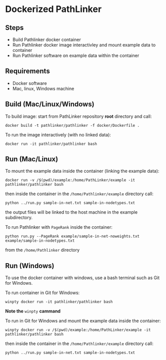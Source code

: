 # Dockerized PathLinker

## Steps
- Build Pathlinker docker container
- Run Pathlinker docker image interactivley and mount example data to container
- Run Pathlinker software on example data within the container

## Requirements
- Docker software
- Mac, linux, Windows machine 

## Build (Mac/Linux/Windows)

To build image: start from PathLinker repository __root__ directory and call:

`docker build -t pathlinker/pathlinker -f docker/Dockerfile .`

To run the image interactively (with no linked data):

`docker run -it pathlinker/pathlinker bash`

## Run (Mac/Linux)

To mount the example data inside the container (linking the example data):

`docker run -v /$(pwd)/example:/home/PathLinker/example -it pathlinker/pathlinker bash`

then inside the container in the `/home/Pathlinker/example` directory call:

`python ../run.py sample-in-net.txt sample-in-nodetypes.txt`

the output files will be linked to the host machine in the example subdirectory. 

To run Pathlinker with `PageRank` inside the container:

`python run.py --PageRank example/sample-in-net-noweights.txt example/sample-in-nodetypes.txt`

from the `/home/Pathlinker` directory




## Run (Windows)

To use the docker container with windows, use a bash terminal such as Git for Windows.

To run container in Git for Windows:

`winpty docker run -it pathlinker/pathlinker bash`

**Note the** `winpty` **cammand**

To run in Git for Windows and mount the example data inside the container:

`winpty docker run -v /$(pwd)/example:/home/PathLinker/example -it pathlinker/pathlinker bash`

then inside the container in the `/home/Pathlinker/example` directory call:

`python ../run.py sample-in-net.txt sample-in-nodetypes.txt`




